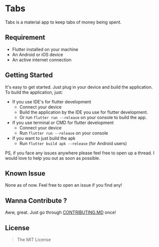 # Tabs
Tabs is a material app to keep tabs of money being spent.

## Requirement
- Flutter installed on your machine
- An Android or iOS device
- An active internet connection

## Getting Started
It's easy to get started. Just plug in your device and build the application.
To build the application, just:
- If you use IDE's for flutter development
  - Connect your device
  - Build the application by the IDE you use for flutter development.
  - Or run ``` flutter run --release ``` on your console to build the app.
- If you use terminal or CMD for flutter development
  - Connect your device
  - Run ``` flutter run --release ``` on your console
- If you want to just build the apk
  - Run ``` flutter build apk --release ``` (for Android users)

PS, if you face any issues anywhere please feel free to open up a thread. I would love to help you out as soon as possible.

## Known Issue
None as of now. Feel free to open an issue if you find any!

## Wanna Contribute ?
Aww, great. Just go through [CONTRIBUTING.MD](https://github.com/dewanshrawat15/Tabs/blob/master/CONTRIBUTING.md) once!

## License
> The MIT License

